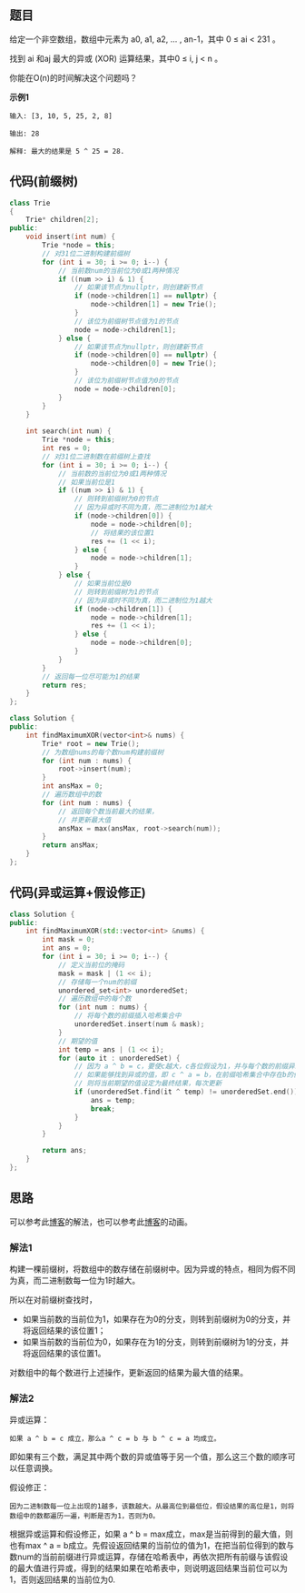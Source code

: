 ## 题目
给定一个非空数组，数组中元素为 a0, a1, a2, … , an-1，其中 0 ≤ ai < 231 。

找到 ai 和aj 最大的异或 (XOR) 运算结果，其中0 ≤ i,  j < n 。

你能在O(n)的时间解决这个问题吗？

**示例1**
```
输入: [3, 10, 5, 25, 2, 8]

输出: 28

解释: 最大的结果是 5 ^ 25 = 28.
```

## 代码(前缀树)
```C++
class Trie
{
    Trie* children[2];
public:
    void insert(int num) {
        Trie *node = this;
        // 对31位二进制构建前缀树
        for (int i = 30; i >= 0; i--) {
            // 当前数num的当前位为0或1两种情况
            if ((num >> i) & 1) {
                // 如果该节点为nullptr，则创建新节点
                if (node->children[1] == nullptr) {
                    node->children[1] = new Trie();
                }
                // 该位为前缀树节点值为1的节点
                node = node->children[1];
            } else {
                // 如果该节点为nullptr，则创建新节点
                if (node->children[0] == nullptr) {
                    node->children[0] = new Trie();
                }
                // 该位为前缀树节点值为0的节点
                node = node->children[0];
            }
        }
    }
    
    int search(int num) {
        Trie *node = this;
        int res = 0;
        // 对31位二进制数在前缀树上查找
        for (int i = 30; i >= 0; i--) {
            // 当前数的当前位为0或1两种情况
            // 如果当前位是1
            if ((num >> i) & 1) {
                // 则转到前缀树为0的节点
                // 因为异或时不同为真，而二进制位为1越大
                if (node->children[0]) {
                    node = node->children[0];
                    // 将结果的该位置1
                    res += (1 << i);
                } else {
                    node = node->children[1];
                }
            } else {
                // 如果当前位是0
                // 则转到前缀树为1的节点
                // 因为异或时不同为真，而二进制位为1越大
                if (node->children[1]) {
                    node = node->children[1];
                    res += (1 << i);
                } else {
                    node = node->children[0];
                }
            }
        }
        // 返回每一位尽可能为1的结果
        return res;
    }
};

class Solution {
public:
    int findMaximumXOR(vector<int>& nums) {
        Trie* root = new Trie();
        // 为数组nums的每个数num构建前缀树
        for (int num : nums) {
            root->insert(num);
        }
        int ansMax = 0;
        // 遍历数组中的数
        for (int num : nums) {
            // 返回每个数当前最大的结果，
            // 并更新最大值
            ansMax = max(ansMax, root->search(num));
        }
        return ansMax;
    }
};
```

## 代码(异或运算+假设修正)
```C++
class Solution {
public:
    int findMaximumXOR(std::vector<int> &nums) {
        int mask = 0;
        int ans = 0;
        for (int i = 30; i >= 0; i--) {
            // 定义当前位的掩码
            mask = mask | (1 << i);
            // 存储每一个num的前缀
            unordered_set<int> unorderedSet;
            // 遍历数组中的每个数
            for (int num : nums) {
                // 将每个数的前缀插入哈希集合中
                unorderedSet.insert(num & mask);
            }
            // 期望的值
            int temp = ans | (1 << i);
            for (auto it : unorderedSet) {
                // 因为 a ^ b = c，要使c越大，c各位假设为1，并与每个数的前缀异或
                // 如果能够找到异或的值，即 c ^ a = b，在前缀哈希集合中存在b的值，
                // 则将当前期望的值设定为最终结果，每次更新
                if (unorderedSet.find(it ^ temp) != unorderedSet.end()) {
                    ans = temp;
                    break;
                }
            }
        }

        return ans;
    }
};
```

## 思路

可以参考此[博客](https://leetcode-cn.com/problems/maximum-xor-of-two-numbers-in-an-array/solution/qian-zhui-shu-_421-shu-zu-zhong-liang-ge-shu-de-zu/)的解法，也可以参考此[博客](https://leetcode-cn.com/problems/maximum-xor-of-two-numbers-in-an-array/solution/li-yong-yi-huo-yun-suan-de-xing-zhi-tan-xin-suan-f/)的动画。

### 解法1

构建一棵前缀树，将数组中的数存储在前缀树中。因为异或的特点，相同为假不同为真，而二进制数每一位为1时越大。
 
所以在对前缀树查找时，

* 如果当前数的当前位为1，如果存在为0的分支，则转到前缀树为0的分支，并将返回结果的该位置1；
* 如果当前数的当前位为0，如果存在为1的分支，则转到前缀树为1的分支，并将返回结果的该位置1。
 
对数组中的每个数进行上述操作，更新返回的结果为最大值的结果。

### 解法2

异或运算：
 
```如果 a ^ b = c 成立，那么a ^ c = b 与 b ^ c = a 均成立。```

即如果有三个数，满足其中两个数的异或值等于另一个值，那么这三个数的顺序可以任意调换。
 
假设修正：
 
```因为二进制数每一位上出现的1越多，该数越大。从最高位到最低位，假设结果的高位是1，则将数组中的数都遍历一遍，判断是否为1，否则为0。```
 
根据异或运算和假设修正，如果 a ^ b = max成立，max是当前得到的最大值，则也有max ^ a = b成立。先假设返回结果的当前位的值为1，在把当前位得到的数与数num的当前前缀进行异或运算，存储在哈希表中，再依次把所有前缀与该假设的最大值进行异或，得到的结果如果在哈希表中，则说明返回结果当前位可以为1，否则返回结果的当前位为0.